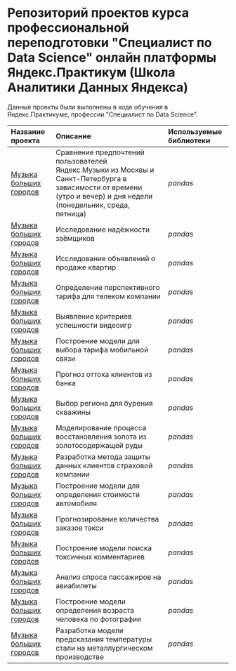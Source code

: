 # Репозиторий проектов курса профессиональной переподготовки "Специалист по Data Science" онлайн платформы Яндекс.Практикум (Школа Аналитики Данных Яндекса)

Данные проекты были выполнены в ходе обучения в Яндекс.Практикуме, профессии "Специалист по Data Science".

| Название проекта | Описание | Используемые библиотеки | 
| :---------------------- | :---------------------- | :---------------------- |
| [Музыка больших городов](big_cities_music) | Сравнение предпочтений пользователей Яндекс.Музыки из Москвы и Санкт-Петербурга в зависимости от времени (утро и вечер) и дня недели (понедельник, среда, пятница)| *pandas* |
|	[Музыка больших городов](big_cities_music) | Исследование надёжности заёмщиков | *pandas* |
|	[Музыка больших городов](big_cities_music) | Исследование объявлений о продаже квартир | *pandas* |
|	[Музыка больших городов](big_cities_music) | Определение перспективного тарифа для телеком компании | *pandas* |
|	[Музыка больших городов](big_cities_music) | Выявление критериев успешности видеоигр | *pandas* |
|	[Музыка больших городов](big_cities_music) | Построение модели для выбора тарифа мобильной связи | *pandas* |
|	[Музыка больших городов](big_cities_music) | Прогноз оттока клиентов из банка | *pandas* |
|	[Музыка больших городов](big_cities_music) | Выбор региона для бурения скважины | *pandas* |
|	[Музыка больших городов](big_cities_music) | Моделирование процесса восстановления золота из золотосодержащей руды | *pandas* |
|	[Музыка больших городов](big_cities_music) | Разработка метода защиты данных клиентов страховой компании | *pandas* |
|	[Музыка больших городов](big_cities_music) | Построение модели для определения стоимости автомобиля | *pandas* |
|	[Музыка больших городов](big_cities_music) | Прогнозирование количества заказов такси | *pandas* |
|	[Музыка больших городов](big_cities_music) | Построение модели поиска токсичных комментариев | *pandas* |
|	[Музыка больших городов](big_cities_music) | Анализ спроса пассажиров на авиабилеты | *pandas* |
|	[Музыка больших городов](big_cities_music) | Построение модели определения возраста человека по фотографии | *pandas* |
|	[Музыка больших городов](big_cities_music) | Разработка модели предсказания температуры стали на металлургическом производстве | *pandas* |
